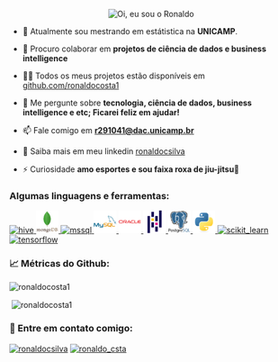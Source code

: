 
<p align="center">
  <img src="https://github.com/ronaldocosta1/ronaldocosta1/raw/main/assets/header-github.gif" alt="Oi, eu sou o Ronaldo">
</p>

<!--
How to make the bio gif ?
💜 Thanks to [matyo91](https://github.com/matyo91)

I made my with https://codesandbox.io/s/github-profile-2ijk7
Then i recorded my screen to gif on Mac with Quicktime  and save result to [assets/github.mov](assets/github.mov)
This [GIF converter](https://ezgif.com/video-to-gif) help me to create a dedicated command that convert MOV to GIF.
Then i save result to [assets/github.gif](assets/github.gif)
-->



- 🔭 Atualmente sou mestrando em estátistica na **UNICAMP**.

- 👯 Procuro colaborar em **projetos de ciência de dados e business intelligence**

- 👨‍💻 Todos os meus projetos estão disponíveis em [github.com/ronaldocosta1](https://github.com/ronaldocosta1?tab=repositories)

- 💬 Me pergunte sobre **tecnologia, ciência de dados, business intelligence e etc; Ficarei feliz em ajudar!**

- 📫 Fale comigo em **r291041@dac.unicamp.br**

- 📄 Saiba mais em meu linkedin [ronaldocsilva](https://www.linkedin.com/in/ronaldocsilva)

- ⚡ Curiosidade **amo esportes e sou faixa roxa de jiu-jitsu🥋**



<h3 align="left">Algumas linguagens e ferramentas:</h3>
<p align="left"> <a href="https://hive.apache.org/" target="_blank" rel="noreferrer"> <img src="https://www.vectorlogo.zone/logos/apache_hive/apache_hive-icon.svg" alt="hive" width="40" height="40"/> </a> <a href="https://www.mongodb.com/" target="_blank" rel="noreferrer"> <img src="https://raw.githubusercontent.com/devicons/devicon/master/icons/mongodb/mongodb-original-wordmark.svg" alt="mongodb" width="40" height="40"/> </a> <a href="https://www.microsoft.com/en-us/sql-server" target="_blank" rel="noreferrer"> <img src="https://www.svgrepo.com/show/303229/microsoft-sql-server-logo.svg" alt="mssql" width="40" height="40"/> </a> <a href="https://www.mysql.com/" target="_blank" rel="noreferrer"> <img src="https://raw.githubusercontent.com/devicons/devicon/master/icons/mysql/mysql-original-wordmark.svg" alt="mysql" width="40" height="40"/> </a> <a href="https://www.oracle.com/" target="_blank" rel="noreferrer"> <img src="https://raw.githubusercontent.com/devicons/devicon/master/icons/oracle/oracle-original.svg" alt="oracle" width="40" height="40"/> </a> <a href="https://pandas.pydata.org/" target="_blank" rel="noreferrer"> <img src="https://raw.githubusercontent.com/devicons/devicon/2ae2a900d2f041da66e950e4d48052658d850630/icons/pandas/pandas-original.svg" alt="pandas" width="40" height="40"/> </a> <a href="https://www.postgresql.org" target="_blank" rel="noreferrer"> <img src="https://raw.githubusercontent.com/devicons/devicon/master/icons/postgresql/postgresql-original-wordmark.svg" alt="postgresql" width="40" height="40"/> </a> <a href="https://www.python.org" target="_blank" rel="noreferrer"> <img src="https://raw.githubusercontent.com/devicons/devicon/master/icons/python/python-original.svg" alt="python" width="40" height="40"/> </a> <a href="https://scikit-learn.org/" target="_blank" rel="noreferrer"> <img src="https://upload.wikimedia.org/wikipedia/commons/0/05/Scikit_learn_logo_small.svg" alt="scikit_learn" width="40" height="40"/> </a> <a href="https://www.tensorflow.org" target="_blank" rel="noreferrer"> <img src="https://www.vectorlogo.zone/logos/tensorflow/tensorflow-icon.svg" alt="tensorflow" width="40" height="40"/> </a> </p>



<h3 align="left"> 📈 Métricas do Github:</h3>

<p align="left"> <img src="https://komarev.com/ghpvc/?username=ronaldocosta1&label=Profile%20views&color=0e75b6&style=flat" alt="ronaldocosta1" /> </p>

<p>&nbsp;<img align="center" src="https://github-readme-stats.vercel.app/api?username=ronaldocosta1&show_icons=true&locale=en" alt="ronaldocosta1" /></p>




  
  
<h3 align="left"> 🔗 Entre em contato comigo:</h3>
<p align="left">
<a href="https://linkedin.com/in/ronaldocsilva" target="blank"><img align="center" src="https://raw.githubusercontent.com/rahuldkjain/github-profile-readme-generator/master/src/images/icons/Social/linked-in-alt.svg" alt="ronaldocsilva" height="30" width="40" /></a>
<a href="https://instagram.com/ronaldo_csta" target="blank"><img align="center" src="https://raw.githubusercontent.com/rahuldkjain/github-profile-readme-generator/master/src/images/icons/Social/instagram.svg" alt="ronaldo_csta" height="30" width="40" /></a>
</p>
  
  
  
 
